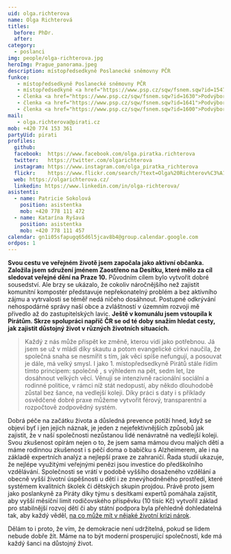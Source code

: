 ```yaml
---
uid: olga.richterova
name: Olga Richterová 
titles:
  before: PhDr. 
  after:
category:                 
  - poslanci
img: people/olga-richterova.jpg 
heroImg: Prague_panorama.jpeg
description: místopředsedkyně Poslanecké sněmovny PČR 
funkce:
   - místopředsedkyně Poslanecké sněmovny PČR
   - místopředsedkyně <a href="https://www.psp.cz/sqw/fsnem.sqw?id=1547">Organizačního výboru PSP ČR</a>
   - členka <a href="https://www.psp.cz/sqw/fsnem.sqw?id=1630">Podvýboru pro sociálně zdravotní pomezí PSP ČR</a>
   - členka <a href="https://www.psp.cz/sqw/fsnem.sqw?id=1641">Podvýboru pro média a svobodu slova</a>
   - členka <a href="https://www.psp.cz/sqw/fsnem.sqw?id=1600">Podvýboru pro ochranu spotřebitele</a>
mail:
   - olga.richterova@pirati.cz
mob: +420 774 153 361
partyUid: pirati
profiles:
  github:                 
  facebook:  https://www.facebook.com/olga.piratka.richterova
  twitter: 	 https://twitter.com/olgarichterova
  instagram: https://www.instagram.com/olga_piratka_richterova
  flickr:    https://www.flickr.com/search/?text=Olga%20Richterov%C3%A1
  web: https://olgarichterova.cz/
  linkedin: https://www.linkedin.com/in/olga-richterova/
asistenti:
  - name: Patricie Sokolová
    position: asistentka
    mob: +420 778 111 472
  - name: Katarína Ryšavá
    position: asistentka
    mob: +420 778 111 457
calendar: gn1i05sfapugq65d6l5jcav8b4@group.calendar.google.com
ordpos: 1
---
```


**Svou cestu ve veřejném životě jsem započala jako aktivní občanka. Založila jsem sdružení jménem Zaostřeno na Desítku, které mělo za cíl sledovat veřejné dění na Praze 10.** Původním cílem bylo vytvořit dobré sousedství. Ale brzy se ukázalo, že cokoliv náročnějšího než zajistit komunitní kompostér představuje nepřekonatelný problém a bez aktivního zájmu a vytrvalosti se téměř nedá ničeho dosáhnout. Postupné odkrývání nehospodárné správy naší obce a zvláštností v územním rozvoji mě přivedlo až do zastupitelských lavic. **Ještě v komunálu jsem vstoupila k Pirátům. Skrze spolupráci napříč ČR se od té doby snažím hledat cesty, jak zajistit důstojný život v různých životních situacích.**

>Každý z nás může přispět ke změně, kterou vidí jako potřebnou. Já jsem se už v mládí díky skautu a potom evangelické církvi naučila, že společná snaha se nesmířit s tím, jak věci spíše nefungují, a posouvat je dále, má velký smysl. I jako 1. místopředsedkyně Pirátů stále řídím tímto principem: společně , s výhledem na pět, sedm let, lze dosáhnout velkých věcí. Věnuji se intenzivně racionální sociální a rodinné politice, v rámci níž stát nedopustí, aby někdo dlouhodobě zůstal bez šance, na vedlejší koleji. Díky práci s daty i s příklady osvědčené dobré praxe můžeme vytvořit férový, transparentní a rozpočtově zodpovědný systém.

Dobrá péče na začátku života a důsledná prevence potíží hned, když se objeví byť i jen jejich náznak, je jeden z nejefektivnějších způsobů jak zajistit, že v naší společnosti nezůstanou lidé nenávratně na vedlejší koleji. Svou zkušenost opírám nejen o to, že jsem sama mámou dvou malých dětí a máme rodinnou zkušenost i s péčí doma o babičku s Alzheimerem, ale i na základě expertních analýz a nejlepší praxe ze zahraničí. Řada studií ukazuje, že nejlépe využitými veřejnými penězi jsou investice do předškolního vzdělávání. Společnosti se vrátí v podobě vyššího dosaženého vzdělání a obecně vyšší životní úspěšnosti u dětí i ze znevýhodněného prostředí, které systémem kvalitních školek či dětských skupin projdou. Právě proto jsem jako poslankyně za Piráty díky týmu s desítkami expertů pomáhala zajistit, aby vyšší měsíční limit rodičovského příspěvku (10 tisíc Kč) vytvořil základ pro stabilnější rozvoj dětí či aby státní podpora byla přehledně dohledatelná tak, aby každý věděl, [na co může mít v nějaké životní krizi nárok](http://socialnisystem.cz).

Dělám to i proto, že vím, že demokracie není udržitelná, pokud se lidem nebude dobře žít. Máme na to být moderní prosperující společností, kde má každý šanci na důstojný život.










